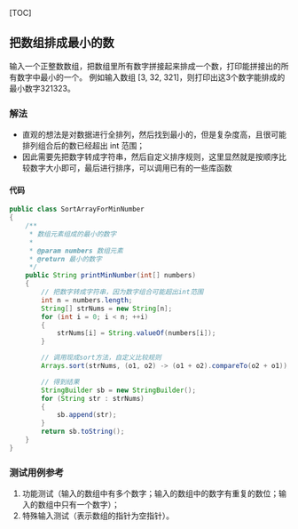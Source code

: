 [TOC]

## 把数组排成最小的数

输入一个正整数数组，把数组里所有数字拼接起来排成一个数，打印能拼接出的所有数字中最小的一个。
例如输入数组 [3, 32, 321]，则打印出这3个数字能排成的最小数字321323。

### 解法
+ 直观的想法是对数据进行全排列，然后找到最小的，但是复杂度高，且很可能排列组合后的数已经超出 int 范围；
+ 因此需要先把数字转成字符串，然后自定义排序规则，这里显然就是按顺序比较数字大小即可，最后进行排序，可以调用已有的一些库函数

#### 代码
```java
public class SortArrayForMinNumber
{
    /**
     * 数组元素组成的最小的数字
     *
     * @param numbers 数组元素
     * @return 最小的数字
     */
    public String printMinNumber(int[] numbers)
    {
        // 把数字转成字符串，因为数字组合可能超出int范围
        int n = numbers.length;
        String[] strNums = new String[n];
        for (int i = 0; i < n; ++i)
        {
            strNums[i] = String.valueOf(numbers[i]);
        }

        // 调用现成sort方法，自定义比较规则
        Arrays.sort(strNums, (o1, o2) -> (o1 + o2).compareTo(o2 + o1));

        // 得到结果
        StringBuilder sb = new StringBuilder();
        for (String str : strNums)
        {
            sb.append(str);
        }
        return sb.toString();
    }
}
```



### 测试用例参考
1. 功能测试（输入的数组中有多个数字；输入的数组中的数字有重复的数位；输入的数组中只有一个数字）；
2. 特殊输入测试（表示数组的指针为空指针）。